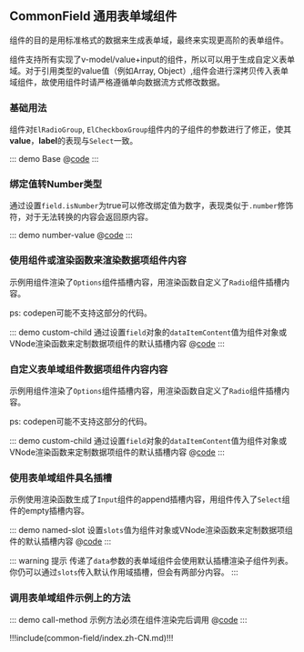 ## CommonField 通用表单域组件

组件的目的是用标准格式的数据来生成表单域，最终来实现更高阶的表单组件。

组件支持所有实现了v-model/value+input的组件，所以可以用于生成自定义表单域。对于引用类型的value值（例如Array, Object）,组件会进行深拷贝传入表单域组件，故使用组件时请严格遵循单向数据流方式修改数据。

### 基础用法

组件对`ElRadioGroup`, `ElCheckboxGroup`组件内的子组件的参数进行了修正，使其**value**，**label**的表现与`Select`一致。

::: demo Base
@[code](../.vuepress/demo/common-field/Base.vue)
:::

### 绑定值转Number类型

通过设置`field.isNumber`为true可以修改绑定值为数字，表现类似于`.number`修饰符，对于无法转换的内容会返回原内容。

::: demo number-value
@[code](../.vuepress/demo/common-field/number-value.vue)
:::

### 使用组件或渲染函数来渲染数据项组件内容

示例用组件渲染了`Options`组件插槽内容，用渲染函数自定义了`Radio`组件插槽内容。

ps: codepen可能不支持这部分的代码。

::: demo custom-child 通过设置`field`对象的`dataItemContent`值为组件对象或VNode渲染函数来定制数据项组件的默认插槽内容
@[code](../.vuepress/demo/common-field/custom-child.vue)
:::

### 自定义表单域组件数据项组件内容内容

示例用组件渲染了`Options`组件插槽内容，用渲染函数自定义了`Radio`组件插槽内容。

ps: codepen可能不支持这部分的代码。

::: demo custom-child 通过设置`field`对象的`dataItemContent`值为组件对象或VNode渲染函数来定制数据项组件的默认插槽内容
@[code](../.vuepress/demo/common-field/custom-child.vue)
:::

### 使用表单域组件具名插槽

示例使用渲染函数生成了`Input`组件的append插槽内容，用组件传入了`Select`组件的empty插槽内容。

::: demo named-slot 设置`slots`值为组件对象或VNode渲染函数来定制数据项组件的默认插槽内容
@[code](../.vuepress/demo/common-field/named-slot.vue)
:::

::: warning 提示
传递了`data`参数的表单域组件会使用默认插槽渲染子组件列表。你仍可以通过`slots`传入默认作用域插槽，但会有两部分内容。
:::

### 调用表单域组件示例上的方法

::: demo call-method 示例方法必须在组件渲染完后调用
@[code](../.vuepress/demo/common-field/call-method.vue)
:::



!!!include(common-field/index.zh-CN.md)!!! 
